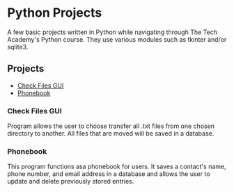 # Python Projects

A few basic projects written in Python while navigating through The Tech Academy's Python course. They use various modules such as tkinter and/or sqlite3.

## Projects

* [Check Files GUI](https://github.com/pbanks74/Python-Projects/blob/main/file_transfer_assignment_2/file_transfer_2.py)
* [Phonebook]()

### Check Files GUI
Program allows the user to choose transfer all .txt files from one chosen directory to another. All files that are moved will be saved in a database.

### Phonebook
This program functions asa phonebook for users. It saves a contact's name, phone number, and email address in a database and allows the user to update and delete previously stored entries.
